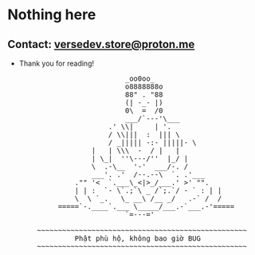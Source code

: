 <!--<div>
<img width="100%" src="https://github.com/terris91/terris91/assets/95265895/5c097d5b-8ec1-4fd3-aaa0-64abc67e3cb8" align="center"/>
<br/>  -->

# Nothing here
## Contact: versedev.store@proton.me
- Thank you for reading!


<pre>
                            _oo0oo_
                            o8888888o
                            88" . "88
                            (| -_- |)
                            0\  =  /0
                            ___/`---'\___
                        .' \\|     | '.
                        / \\|||  :  ||| \
                        / _||||| -:- |||||- \
                    |   | \\\  -  / |   |
                    | \_|  ''\---/''  |_/ |
                    \  .-\__  '-'  ___/-. /
                    ___'. .'  /--.--\  `. .'___
                ."" '<  `.___\_<|>_/___.' >' "".
                | | :  `- \`.;`\ _ /`;.`/ - ` : | |
                \  \ `_.   \_ __\ /__ _/   .-` /  /
            =====`-.____`.___ \_____/___.-`___.-'=====
                            `=---='

       ~~~~~~~~~~~~~~~~~~~~~~~~~~~~~~~~~~~~~~~~~~~~~~~~~~
                Phật phù hộ, không bao giờ BUG
       ~~~~~~~~~~~~~~~~~~~~~~~~~~~~~~~~~~~~~~~~~~~~~~~~~~
     </pre>
